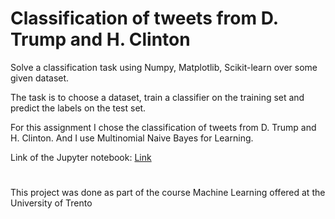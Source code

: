 # Classification of tweets from D. Trump and H. Clinton

Solve a classification task using Numpy, Matplotlib, Scikit-learn over some given dataset.

The task is to choose a dataset, train a classifier on the training set and predict the labels on the test set.

For this assignment I chose the classification of tweets from D. Trump and H. Clinton. And I use Multinomial Naive Bayes for Learning.

Link of the Jupyter notebook: [Link](https://github.com/Kooroshoo/Machine-learning-assignment-2/blob/master/the%20code%202.ipynb)

#
This project was done as part of the course Machine Learning offered at the University of Trento
